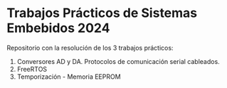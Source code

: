 # Trabajos Prácticos de Sistemas Embebidos 2024
Repositorio con la resolución de los 3 trabajos prácticos:
1. Conversores AD y DA. Protocolos de comunicación serial cableados.
2. FreeRTOS
3. Temporización - Memoria EEPROM